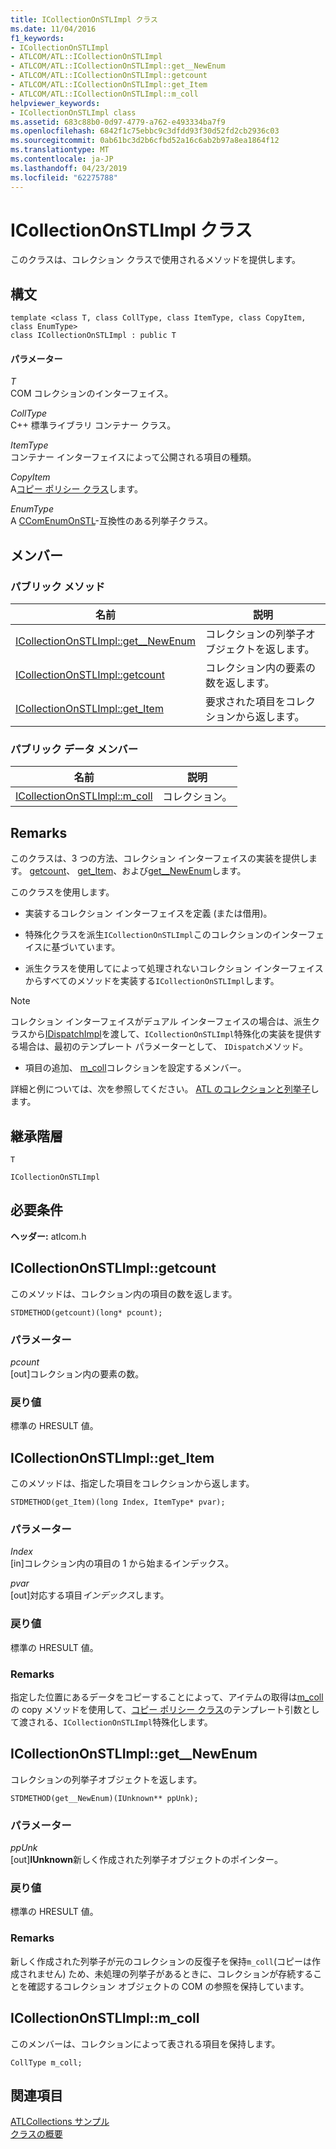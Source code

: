 ```yaml
---
title: ICollectionOnSTLImpl クラス
ms.date: 11/04/2016
f1_keywords:
- ICollectionOnSTLImpl
- ATLCOM/ATL::ICollectionOnSTLImpl
- ATLCOM/ATL::ICollectionOnSTLImpl::get__NewEnum
- ATLCOM/ATL::ICollectionOnSTLImpl::getcount
- ATLCOM/ATL::ICollectionOnSTLImpl::get_Item
- ATLCOM/ATL::ICollectionOnSTLImpl::m_coll
helpviewer_keywords:
- ICollectionOnSTLImpl class
ms.assetid: 683c88b0-0d97-4779-a762-e493334ba7f9
ms.openlocfilehash: 6842f1c75ebbc9c3dfdd93f30d52fd2cb2936c03
ms.sourcegitcommit: 0ab61bc3d2b6cfbd52a16c6ab2b97a8ea1864f12
ms.translationtype: MT
ms.contentlocale: ja-JP
ms.lasthandoff: 04/23/2019
ms.locfileid: "62275788"
---
```

# <a name="icollectiononstlimpl-class"></a>ICollectionOnSTLImpl クラス

このクラスは、コレクション クラスで使用されるメソッドを提供します。

## <a name="syntax"></a>構文

```
template <class T, class CollType, class ItemType, class CopyItem, class EnumType>
class ICollectionOnSTLImpl : public T
```

#### <a name="parameters"></a>パラメーター

*T*<br/>
COM コレクションのインターフェイス。

*CollType*<br/>
C++ 標準ライブラリ コンテナー クラス。

*ItemType*<br/>
コンテナー インターフェイスによって公開される項目の種類。

*CopyItem*<br/>
A[コピー ポリシー クラス](../../atl/atl-copy-policy-classes.md)します。

*EnumType*<br/>
A [CComEnumOnSTL](../../atl/reference/ccomenumonstl-class.md)-互換性のある列挙子クラス。

## <a name="members"></a>メンバー

### <a name="public-methods"></a>パブリック メソッド

|名前|説明|
|----------|-----------------|
|[ICollectionOnSTLImpl::get__NewEnum](#newenum)|コレクションの列挙子オブジェクトを返します。|
|[ICollectionOnSTLImpl::getcount](#get_count)|コレクション内の要素の数を返します。|
|[ICollectionOnSTLImpl::get_Item](#get_item)|要求された項目をコレクションから返します。|

### <a name="public-data-members"></a>パブリック データ メンバー

|名前|説明|
|----------|-----------------|
|[ICollectionOnSTLImpl::m_coll](#m_coll)|コレクション。|

## <a name="remarks"></a>Remarks

このクラスは、3 つの方法、コレクション インターフェイスの実装を提供します。 [getcount](#get_count)、 [get_Item](#get_item)、および[get__NewEnum](#newenum)します。

このクラスを使用します。

- 実装するコレクション インターフェイスを定義 (または借用)。

- 特殊化クラスを派生`ICollectionOnSTLImpl`このコレクションのインターフェイスに基づいています。

- 派生クラスを使用してによって処理されないコレクション インターフェイスからすべてのメソッドを実装する`ICollectionOnSTLImpl`します。

> [!NOTE]
>  コレクション インターフェイスがデュアル インターフェイスの場合は、派生クラスから[IDispatchImpl](../../atl/reference/idispatchimpl-class.md)を渡して、`ICollectionOnSTLImpl`特殊化の実装を提供する場合は、最初のテンプレート パラメーターとして、 `IDispatch`メソッド。

- 項目の追加、 [m_coll](#m_coll)コレクションを設定するメンバー。

詳細と例については、次を参照してください。 [ATL のコレクションと列挙子](../../atl/atl-collections-and-enumerators.md)します。

## <a name="inheritance-hierarchy"></a>継承階層

`T`

`ICollectionOnSTLImpl`

## <a name="requirements"></a>必要条件

**ヘッダー:** atlcom.h

##  <a name="get_count"></a>  ICollectionOnSTLImpl::getcount

このメソッドは、コレクション内の項目の数を返します。

```
STDMETHOD(getcount)(long* pcount);
```

### <a name="parameters"></a>パラメーター

*pcount*<br/>
[out]コレクション内の要素の数。

### <a name="return-value"></a>戻り値

標準の HRESULT 値。

##  <a name="get_item"></a>  ICollectionOnSTLImpl::get_Item

このメソッドは、指定した項目をコレクションから返します。

```
STDMETHOD(get_Item)(long Index, ItemType* pvar);
```

### <a name="parameters"></a>パラメーター

*Index*<br/>
[in]コレクション内の項目の 1 から始まるインデックス。

*pvar*<br/>
[out]対応する項目*インデックス*します。

### <a name="return-value"></a>戻り値

標準の HRESULT 値。

### <a name="remarks"></a>Remarks

指定した位置にあるデータをコピーすることによって、アイテムの取得は[m_coll](#m_coll)の copy メソッドを使用して、[コピー ポリシー クラス](../../atl/atl-copy-policy-classes.md)のテンプレート引数として渡される、`ICollectionOnSTLImpl`特殊化します。

##  <a name="newenum"></a>  ICollectionOnSTLImpl::get__NewEnum

コレクションの列挙子オブジェクトを返します。

```
STDMETHOD(get__NewEnum)(IUnknown** ppUnk);
```

### <a name="parameters"></a>パラメーター

*ppUnk*<br/>
[out]**IUnknown**新しく作成された列挙子オブジェクトのポインター。

### <a name="return-value"></a>戻り値

標準の HRESULT 値。

### <a name="remarks"></a>Remarks

新しく作成された列挙子が元のコレクションの反復子を保持`m_coll`(コピーは作成されません) ため、未処理の列挙子があるときに、コレクションが存続することを確認するコレクション オブジェクトの COM の参照を保持しています。

##  <a name="m_coll"></a>  ICollectionOnSTLImpl::m_coll

このメンバーは、コレクションによって表される項目を保持します。

```
CollType m_coll;
```

## <a name="see-also"></a>関連項目

[ATLCollections サンプル](../../overview/visual-cpp-samples.md)<br/>
[クラスの概要](../../atl/atl-class-overview.md)
